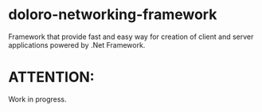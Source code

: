 # doloro-networking-framework
Framework that provide fast and easy way for creation of client and server applications powered by .Net Framework.

# ATTENTION:
Work in progress.
